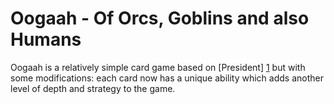 Oogaah - Of Orcs, Goblins and also Humans
===============
Oogaah is a relatively simple card game based on [President] [1] but with some modifications: each card now has a unique 
ability which adds another level of depth and strategy to the game.

  [1]: http://en.wikipedia.org/wiki/Asshole_%28game%29        "President"
